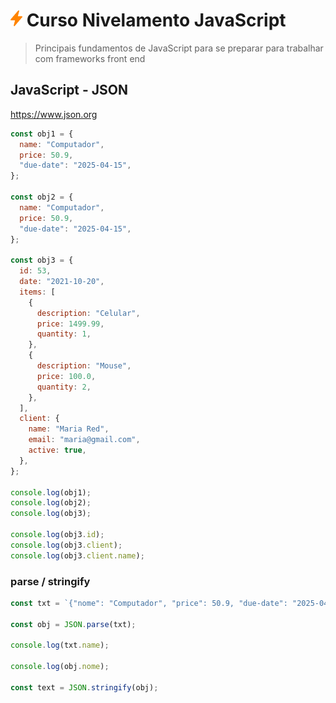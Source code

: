 # ![DevSuperior logo](https://raw.githubusercontent.com/devsuperior/bds-assets/main/ds/devsuperior-logo-small.png) Curso Nivelamento JavaScript

> Principais fundamentos de JavaScript para se preparar para trabalhar com frameworks front end

## JavaScript - JSON

https://www.json.org

```javascript
const obj1 = {
  name: "Computador",
  price: 50.9,
  "due-date": "2025-04-15",
};

const obj2 = {
  name: "Computador",
  price: 50.9,
  "due-date": "2025-04-15",
};

const obj3 = {
  id: 53,
  date: "2021-10-20",
  items: [
    {
      description: "Celular",
      price: 1499.99,
      quantity: 1,
    },
    {
      description: "Mouse",
      price: 100.0,
      quantity: 2,
    },
  ],
  client: {
    name: "Maria Red",
    email: "maria@gmail.com",
    active: true,
  },
};

console.log(obj1);
console.log(obj2);
console.log(obj3);

console.log(obj3.id);
console.log(obj3.client);
console.log(obj3.client.name);
```

### parse / stringify

```javascript
const txt = `{"nome": "Computador", "price": 50.9, "due-date": "2025-04-15"}`;

const obj = JSON.parse(txt);

console.log(txt.name);

console.log(obj.nome);

const text = JSON.stringify(obj);
```
